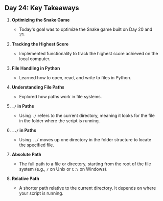 ## Day 24: Key Takeaways

1. **Optimizing the Snake Game**  
   - Today's goal was to optimize the Snake game built on Day 20 and 21.

2. **Tracking the Highest Score**  
   - Implemented functionality to track the highest score achieved on the local computer.

3. **File Handling in Python**  
   - Learned how to open, read, and write to files in Python.

4. **Understanding File Paths**  
   - Explored how paths work in file systems.

5. **`./` in Paths**  
   - Using `./` refers to the current directory, meaning it looks for the file in the folder where the script is running.

6. **`../` in Paths**  
   - Using `../` moves up one directory in the folder structure to locate the specified file.

7. **Absolute Path**  
   - The full path to a file or directory, starting from the root of the file system (e.g., `/` on Unix or `C:\` on Windows).

8. **Relative Path**  
   - A shorter path relative to the current directory. It depends on where your script is running.